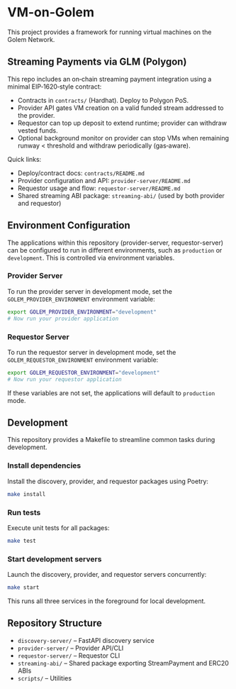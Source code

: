 # VM-on-Golem

This project provides a framework for running virtual machines on the Golem Network.

## Streaming Payments via GLM (Polygon)

This repo includes an on‑chain streaming payment integration using a minimal EIP‑1620‑style contract:

- Contracts in `contracts/` (Hardhat). Deploy to Polygon PoS.
- Provider API gates VM creation on a valid funded stream addressed to the provider.
- Requestor can top up deposit to extend runtime; provider can withdraw vested funds.
- Optional background monitor on provider can stop VMs when remaining runway < threshold and withdraw periodically (gas‑aware).

Quick links:

- Deploy/contract docs: `contracts/README.md`
- Provider configuration and API: `provider-server/README.md`
- Requestor usage and flow: `requestor-server/README.md`
 - Shared streaming ABI package: `streaming-abi/` (used by both provider and requestor)

## Environment Configuration

The applications within this repository (provider-server, requestor-server) can be configured to run in different environments, such as `production` or `development`. This is controlled via environment variables.

### Provider Server

To run the provider server in development mode, set the `GOLEM_PROVIDER_ENVIRONMENT` environment variable:

```bash
export GOLEM_PROVIDER_ENVIRONMENT="development"
# Now run your provider application
```

### Requestor Server

To run the requestor server in development mode, set the `GOLEM_REQUESTOR_ENVIRONMENT` environment variable:

```bash
export GOLEM_REQUESTOR_ENVIRONMENT="development"
# Now run your requestor application
```

If these variables are not set, the applications will default to `production` mode.

## Development

This repository provides a Makefile to streamline common tasks during development.

### Install dependencies

Install the discovery, provider, and requestor packages using Poetry:

```bash
make install
```

### Run tests

Execute unit tests for all packages:

```bash
make test
```

### Start development servers

Launch the discovery, provider, and requestor servers concurrently:

```bash
make start
```

This runs all three services in the foreground for local development.

## Repository Structure

- `discovery-server/` – FastAPI discovery service
- `provider-server/` – Provider API/CLI
- `requestor-server/` – Requestor CLI
- `streaming-abi/` – Shared package exporting StreamPayment and ERC20 ABIs
- `scripts/` – Utilities
